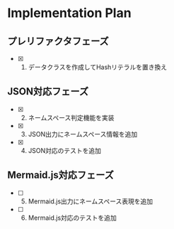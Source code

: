 # Implementation Plan

## プレリファクタフェーズ

- [x] 1. データクラスを作成してHashリテラルを置き換え

## JSON対応フェーズ

- [x] 2. ネームスペース判定機能を実装
- [x] 3. JSON出力にネームスペース情報を追加
- [x] 4. JSON対応のテストを追加

## Mermaid.js対応フェーズ

- [ ] 5. Mermaid.js出力にネームスペース表現を追加
- [ ] 6. Mermaid.js対応のテストを追加